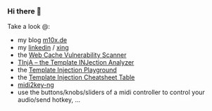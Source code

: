 ### Hi there 👋

Take a look @:
- my blog [m10x.de](https://www.m10x.de/)
- my [linkedin](https://www.linkedin.com/in/maximilian-hildebrand-95b43a142/) / [xing](https://www.xing.com/profile/Maximilian_Hildebrand2/)
- the [Web Cache Vulnerability Scanner](https://github.com/Hackmanit/Web-Cache-Vulnerability-Scanner)
- [TInjA – the Template INJection Analyzer](https://github.com/Hackmanit/TInjA)
- the [Template Injection Playground](https://github.com/Hackmanit/template-injection-playground)
- the [Template Injection Cheatsheet Table](https://github.com/Hackmanit/template-injection-table)
- [midi2key-ng](https://github.com/m10x/midi2key-ng)
 - use the buttons/knobs/sliders of a midi controller to control your audio/send hotkey, ...